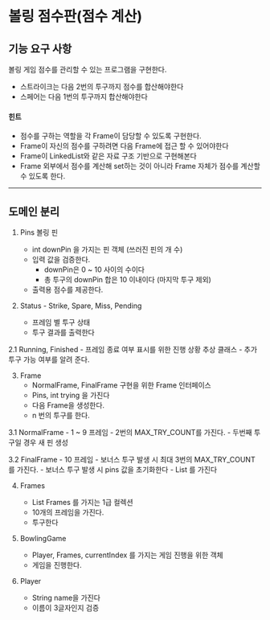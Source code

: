 # 볼링 점수판(점수 계산)

## 기능 요구 사항 
볼링 게임 점수를 관리할 수 있는 프로그램을 구현한다.
- 스트라이크는 다음 2번의 투구까지 점수를 합산해야한다
- 스페어는 다음 1번의 투구까지 합산해야한다

#### 힌트
- 점수를 구하는 역할을 각 Frame이 담당할 수 있도록 구현한다.
- Frame이 자신의 점수를 구하려면 다음 Frame에 접근 할 수 있어야한다
- Frame이 LinkedList와 같은 자료 구조 기반으로 구현해본다
- Frame 외부에서 점수를 계산해 set하는 것이 아니라 Frame 자체가 점수를 계산할 수 있도록 한다.

---
## 도메인 분리
1. Pins 볼링 핀
    - int downPin 을 가지는 핀 객체 (쓰러진 핀의 개 수)
    - 입력 값을 검증한다.
        + downPin은 0 ~ 10 사이의 수이다
        + 총 투구의 downPin 합은 10 이내이다 (마지막 투구 제외) 
    - 출력용 점수를 제공한다.

2. Status - Strike, Spare, Miss, Pending
    - 프레임 별 투구 상태 
    - 투구 결과를 출력한다
    
2.1 Running, Finished
    - 프레임 종료 여부 표시를 위한 진행 상황 추상 클래스
    - 추가 투구 가능 여부를 알려 준다.
    
3. Frame
    - NormalFrame, FinalFrame 구현을 위한 Frame 인터페이스
    - Pins, int trying 을 가진다
    - 다음 Frame을 생성한다. 
    - n 번의 투구를 한다.
    
3.1 NormalFrame
    - 1 ~ 9 프레임
    - 2번의 MAX_TRY_COUNT를 가진다.
    - 두번째 투구일 경우 새 핀 생성
    
3.2 FinalFrame
    - 10 프레임
    - 보너스 투구 발생 시 최대 3번의 MAX_TRY_COUNT를 가진다.
    - 보너스 투구 발생 시 pins 값을 초기화한다
    - List<Status> 를 가진다 
    
4. Frames
    - List<Frame> Frames 를 가지는 1급 컬렉션
    - 10개의 프레임을 가진다.
    - 투구한다

5. BowlingGame
    - Player, Frames, currentIndex 를 가지는 게임 진행을 위한 객체 
    - 게임을 진행한다.
        
6. Player
    - String name을 가진다
    - 이름이 3글자인지 검증
